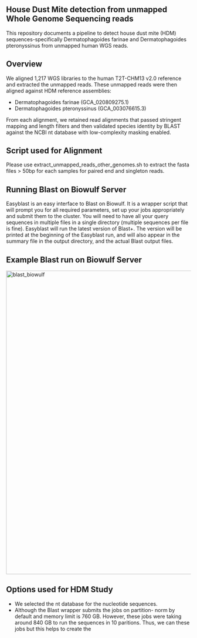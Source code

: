 ## House Dust Mite detection from unmapped Whole Genome Sequencing reads
This repository documents a pipeline to detect house dust mite (HDM) sequences-specifically Dermatophagoides farinae and Dermatophagoides pteronyssinus from unmapped human WGS reads.

## Overview
We aligned 1,217 WGS libraries to the human T2T-CHM13 v2.0 reference and extracted the unmapped reads. These unmapped reads were then aligned against HDM reference assemblies:

- Dermatophagoides farinae (GCA_020809275.1)
- Dermatophagoides pteronyssinus (GCA_003076615.3)

From each alignment, we retained read alignments that passed stringent mapping and length filters and then validated species identity by BLAST against the NCBI nt database with low-complexity masking enabled.

## Script used for Alignment
Please use extract_unmapped_reads_other_genomes.sh to extract the fasta files > 50bp for each samples for paired end and singleton reads.

## Running Blast on Biowulf Server
Easyblast is an easy interface to Blast on Biowulf. It is a wrapper script that will prompt you for all required parameters, set up your jobs appropriately and submit them to the cluster. You will need to have all your query sequences in multiple files in a single directory (multiple sequences per file is fine). Easyblast will run the latest version of Blast+. The version will be printed at the beginning of the Easyblast run, and will also appear in the summary file in the output directory, and the actual Blast output files.


## Example Blast run on Biowulf Server
<img width="858" height="826" alt="blast_biowulf" src="https://github.com/user-attachments/assets/7cd69f71-faac-4285-8b75-a9977c058b41" />


## Options used for HDM Study
- We selected the nt database for the nucleotide sequences.
- Although the Blast wrapper submits the jobs on partition- norm by default and memory limit is 760 GB. However, these jobs were taking around 840 GB to run the sequences in 10 paritions. Thus, we can these jobs but this helps to create the  
